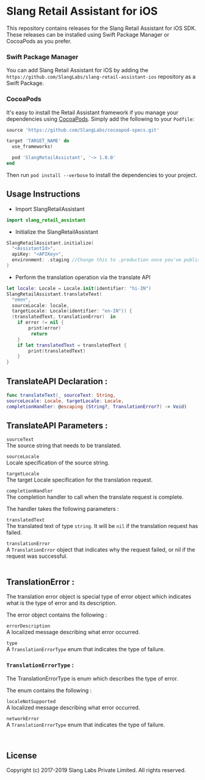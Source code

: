 # Slang Retail Assistant for iOS

This repository contains releases for the Slang Retail Assistant for iOS SDK. These releases can be installed using Swift Package Manager or CocoaPods as you prefer.

### Swift Package Manager

You can add Slang Retail Assistant for iOS by adding the `https://github.com/SlangLabs/slang-retail-assistant-ios` repository as a Swift Package. 
    
### CocoaPods

It's easy to install the Retail Assistant framework if you manage your dependencies using [CocoaPods](http://cocoapods.org). Simply add the following to your `Podfile`:

~~~.rb
source 'https://github.com/SlangLabs/cocoapod-specs.git'

target 'TARGET_NAME' do
  use_frameworks!

  pod 'SlangRetailAssistant', '~> 1.0.0'
end
~~~

Then run `pod install --verbose` to install the dependencies to your project.
## Usage Instructions
- Import SlangRetailAssistant
~~~.swift
import slang_retail_assistant
~~~

- Initialize the SlangRetailAssistant
~~~.swift
SlangRetailAssistant.initialize(
  "<AssistantId>",
  apiKey: "<APIKey>",
  environment: .staging //Change this to .production once you've published the Assistant to production environment
)
~~~

- Perform the translation operation via the translate API
~~~.swift
let locale: Locale = Locale.init(identifier: "hi-IN")
SlangRetailAssistant.translateText(
  "टमाटर",
  sourceLocale: locale,
  targetLocale: Locale(identifier: "en-IN")) {
  (translatedText, translationError)  in
    if error != nil {
        print(error)
         return
    }
    if let translatedText = translatedText {
        print(translatedText)
    }
}
~~~

## TranslateAPI Declaration :

~~~.swift
func translateText(_ sourceText: String, 
sourceLocale: Locale, targetLocale: Locale,
completionHandler: @escaping (String?, TranslationError?) -> Void)
~~~

## TranslateAPI Parameters :

`sourceText`  <br/>The source string that needs to be translated.

`sourceLocale`  <br/>Locale specification of the source string.

`targetLocale` <br/>The target Locale specification for the translation request.

`completionHandler` <br/>
The completion handler to call when the translate request is complete. 

The handler takes the following parameters :

`translatedText` <br/>
The translated text of type `string`. It will be `nil` if the translation request has failed.

`translationError` <br/>
A `TranslationError` object that indicates why the request failed, or nil if the request was successful. 
<br/>
<br/>
## TranslationError :
The translation error object is special type of error object which indicates what is the type of error and its description.

The error object contains the following : <br/>

`errorDescription` <br/> 
A localized message describing what error occurred.

`type` <br/>
A `TranslationErrorType` enum that indicates the type of failure.
<br/>

### `TranslationErrorType` :
The TranslationErrorType is enum which describes the type of error.

The enum contains the following : <br/>

`localeNotSupported` <br/> 
A localized message describing what error occurred.

`networkError` <br/>
A `TranslationErrorType` enum that indicates the type of failure.

<br/>

## License
Copyright (c) 2017-2019 Slang Labs Private Limited. All rights reserved.
